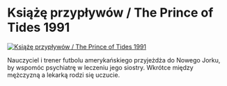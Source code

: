 Książę przypływów / The Prince of Tides 1991 
=============
[![Książę przypływów / The Prince of Tides 1991 ](http://vidos.pl/images/player.gif)](http://vidos.pl/ksiaze-przyplywow-the-prince-of-tides-1991)

 Nauczyciel i trener futbolu amerykańskiego przyjeżdża do Nowego Jorku, by wspomóc psychiatrę w leczeniu jego siostry. Wkrótce między mężczyzną a lekarką rodzi się uczucie.
